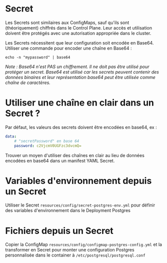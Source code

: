 # Secret

Les Secrets sont similaires aux ConfigMaps, sauf qu'ils sont (théoriquement) chiffrés dans le Control Plane. Leur accès et utilisation doivent être protégés avec une autorisation appropriée dans le cluster.

Les Secrets nécessitent que leur configuration soit encodée en Base64. Utiliser une commande pour encoder une chaîne en Base64 :

```
echo -n "mypassword" | base64
```

_Note : Base64 n'est PAS un chiffrement. Il ne doit pas être utilisé pour protéger un secret. Base64 est utilisé car les secrets peuvent contenir des données binaires et leur représentation base64 peut être utilisée comme chaîne de caractères._

# Utiliser une chaîne en clair dans un Secret ?

Par défaut, les valeurs des secrets doivent être encodées en base64, ex :

```yaml
data:
    # "secretPassword" en base 64
    password: c2VjcmV0UGFzc3dvcmQ=
```

Trouver un moyen d'utiliser des chaînes en clair au lieu de données encodées en base64 dans un manifest YAML Secret.

# Variables d'environnement depuis un Secret

Utiliser le Secret `resources/config/secret-postgres-env.yml` pour définir des variables d'environnement dans le Deployment Postgres

# Fichiers depuis un Secret

Copier la ConfigMap `resources/config/configmap-postgres-config.yml` et la transformer en Secret pour monter une configuration Postgres personnalisée dans le container à `/etc/postgresql/postgresql.conf`

